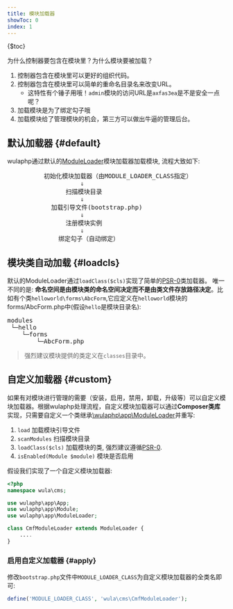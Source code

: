 ```yaml
---
title: 模块加载器
showToc: 0
index: 1
---
```


{$toc}

为什么控制器要包含在模块里？为什么模块要被加载？

1. 控制器包含在模块里可以更好的组织代码。
2. 控制器包含在模块里可以简单的重命名目录名来改变URL。
    * 这特性有个锤子用哦！`admin`模块的访问URL是`axfas3ea`是不是安全一点呢？
3. 加载模块是为了绑定勾子哦
4. 加载模块给了管理模块的机会，第三方可以做出牛逼的管理后台。

## 默认加载器 {#default}

wulaphp通过默认的[ModuleLoader](https://github.com/ninggf/wulaphp/blob/master/wulaphp/app/ModuleLoader.php)模块加载器加载模块, 流程大致如下:

<pre>
          初始化模块加载器（由MODULE_LOADER_CLASS指定）
                    &dArr;
                扫描模块目录
                    &dArr;
            加载引导文件(bootstrap.php)
                    &dArr;
                注册模块实例
                    &dArr;
              绑定勾子（自动绑定）
</pre>

## 模块类自动加载 {#loadcls}

默认的ModuleLoader通过`loadClass($cls)`实现了简单的[PSR-0](https://github.com/php-fig/fig-standards/blob/master/accepted/PSR-0.md)类加载器。
唯一不同的是: **命名空间是由模块类的命名空间决定而不是由类文件存放路径决定**。比如有个类`helloworld\forms\AbcForm`,它应定义在`helloworld`模块的forms/AbcForm.php中(假设`hello`是模块目录名):
<pre>
modules
 └─hello
    └─forms
        └─AbcForm.php
</pre>

> 强烈建议模块提供的类定义在`classes`目录中。

## 自定义加载器 {#custom}

如果有对模块进行管理的需要（安装，启用，禁用，卸载，升级等）可以自定义模块加载器。根据wulaphp处理流程，自定义模块加载器可以通过**Composer类库**实现，只需要自定义一个类继承[\wulaphp\app\ModuleLoader](https://github.com/ninggf/wulaphp/blob/master/wulaphp/app/ModuleLoader.php)并重写:

1. `load` 加载模块引导文件
2. `scanModules` 扫描模块目录
3. `loadClass($cls)` 加载模块的类, 强烈建议遵循[PSR-0](https://github.com/php-fig/fig-standards/blob/master/accepted/PSR-0.md).
4. `isEnabled(Module $module)` 模块是否启用

假设我们实现了一个自定义模块加载器:

```php
<?php
namespace wula\cms;

use wulaphp\app\App;
use wulaphp\app\Module;
use wulaphp\app\ModuleLoader;

class CmfModuleLoader extends ModuleLoader {
    ....
}
```

### 启用自定义加载器 {#apply}

修改`bootstrap.php`文件中`MODULE_LOADER_CLASS`为自定义模块加载器的全类名即可:

```php
define('MODULE_LOADER_CLASS', 'wula\cms\CmfModuleLoader');
```
